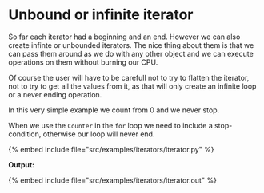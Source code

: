 # Unbound or infinite iterator

So far each iterator had a beginning and an end. However we can also create infinte or unbounded iterators.
The nice thing about them is that we can pass them around as we do with any other object and we can execute
operations on them without burning our CPU.

Of course the user will have to be carefull not to try to flatten the iterator, not to try to get all the values
from it, as that will only create an infinite loop or a never ending operation.

In this very simple example we count from 0 and we never stop.

When we use the `Counter` in the `for` loop we need to include a stop-condition, otherwise our loop will never end.

{% embed include file="src/examples/iterators/iterator.py" %}

**Output:**

{% embed include file="src/examples/iterators/iterator.out" %}


